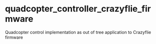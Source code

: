 # quadcopter_controller_crazyflie_firmware
Quadcopter control implementation as out of tree application to Crazyflie firmware
